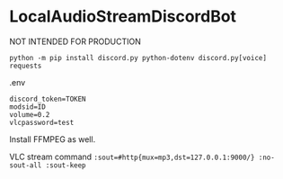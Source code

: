 # LocalAudioStreamDiscordBot
<string>NOT INTENDED FOR PRODUCTION</strong>
```
python -m pip install discord.py python-dotenv discord.py[voice] requests
```
.env
```
discord_token=TOKEN
modsid=ID
volume=0.2
vlcpassword=test
```
Install FFMPEG as well.

VLC stream command
`:sout=#http{mux=mp3,dst=127.0.0.1:9000/} :no-sout-all :sout-keep`